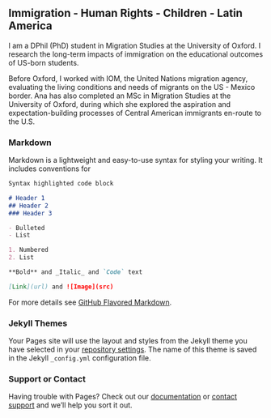 ## Immigration - Human Rights - Children - Latin America

I am a DPhil (PhD) student in Migration Studies at the University of Oxford. I research the long-term impacts of immigration on the educational outcomes of US-born students. 

Before Oxford, I worked with IOM, the United Nations migration agency, evaluating the living conditions and needs of migrants on the US - Mexico border. Ana has also completed an MSc in Migration Studies at the University of Oxford, during which she explored the aspiration and expectation-building processes of Central American immigrants en-route to the U.S.

### Markdown

Markdown is a lightweight and easy-to-use syntax for styling your writing. It includes conventions for

```markdown
Syntax highlighted code block

# Header 1
## Header 2
### Header 3

- Bulleted
- List

1. Numbered
2. List

**Bold** and _Italic_ and `Code` text

[Link](url) and ![Image](src)
```

For more details see [GitHub Flavored Markdown](https://guides.github.com/features/mastering-markdown/).

### Jekyll Themes

Your Pages site will use the layout and styles from the Jekyll theme you have selected in your [repository settings](https://github.com/AnaAlanis/thisisme/settings). The name of this theme is saved in the Jekyll `_config.yml` configuration file.

### Support or Contact

Having trouble with Pages? Check out our [documentation](https://docs.github.com/categories/github-pages-basics/) or [contact support](https://support.github.com/contact) and we’ll help you sort it out.
